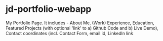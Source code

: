 # jd-portfolio-webapp
My Portfolio Page. It includes - About Me, (Work) Experience, Education, Featured Projects (with optional 'link' to a) Github Code and b) Live Demo), Contact coordinates (incl. Contact Form, email id, LinkedIn link
